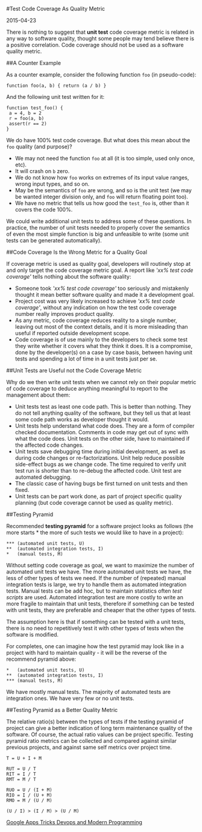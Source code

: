 #Test Code Coverage As Quality Metric

2015-04-23

<!--- tags: architecture deployment -->

There is nothing to suggest that **unit test** code coverage metric is related in any way to software quality, thought some people may tend believe there is a positive correlation. Code coverage should not be used as a software quality metric.

##A Counter Example

As a counter example, consider the following function `foo` (in pseudo-code):

```
function foo(a, b) { return (a / b) }
```

And the following unit test written for it:

```
function test_foo() { 
 a = 4, b = 2
 r = foo(a, b)
 assert(r == 2)
}
```

We do have 100% test code coverage. But what does this mean about the `foo` quality (and purpose)?

* We may not need the function `foo` at all (it is too simple, used only once, etc).
* It will crash on `b` zero.
* We do not know how `foo` works on extremes of its input value ranges, wrong input types, and so on.
* May be the semantics of `foo` are wrong, and so is the unit test (we may be wanted integer division only, and `foo` will return floating point too).
* We have no metric that tells us how good the `test_foo` is, other than it covers the code 100%.

We could write additional unit tests to address some of these questions. In practice, the number of unit tests needed to properly cover the semantics of even the most simple function is big and unfeasible to write (some unit tests can be generated automatically).

##Code Coverage Is the Wrong Metric for a Quality Goal

If coverage metric is used as quality goal, developers will routinely stop at and only target the code coverage metric goal. A report like *'xx% test code coverage'* tells nothing about the software quality:

* Someone took *'xx% test code coverage'* too seriously and mistakenly thought it mean better software quality and made it a development goal.
* Project cost was very likely increased to achieve *'xx% test code coverage'*, without any indication on how the test code coverage number really improves product quality.
* As any metric, code coverage reduces reality to a single number, leaving out most of the context details, and it is more misleading than useful if reported outside development scope.
* Code coverage is of use mainly to the developers to check some test they write whether it covers what they think it does. It is a compromise, done by the developer(s) on a case by case basis, between having unit tests and spending a lot of time in a unit tests just per se.

##Unit Tests are Useful not the Code Coverage Metric

Why do we then write unit tests when we cannot rely on their popular metric of code coverage to deduce anything meaningful to report to the management about them:

* Unit tests test as least one code path. This is better than nothing. They do not tell anything quality of the software, but they tell us that at least some code path works as developer thought it would.
* Unit tests help understand what code does. They are a form of compiler checked documentation. Comments in code may get out of sync with what the code does. Unit tests on the other side, have to maintained if the affected code changes.
* Unit tests save debugging time during initial development, as well as during code changes or re-factorizations. Unit help reduce possible side-effect bugs as we change code. The time required to verify unit test run is shorter than to re-debug  the affected code. Unit test are automated debugging.
* The classic case of having bugs be first turned on unit tests and then fixed.
* Unit tests can be part work done, as part of project specific quality planning (but code coverage cannot be used as quality metric).

##Testing Pyramid

Recommended **testing pyramid** for a software project looks as follows (the more starts \* the more of such tests we would like to have in a project):

```
*** (automated unit tests, U)
**  (automated integration tests, I)
*   (manual tests, M)
```

Without setting code coverage as goal, we want to maximize the number of automated unit tests we have. The more automated unit tests we have, the less of other types of tests we need. If the number of (repeated) manual integration tests is large, we try to handle them as automated integration tests. Manual tests can be add hoc, but to maintain statistics often *test scripts* are used. Automated integration test are more costly to write an more fragile to maintain that unit tests, therefore if something can be tested with unit tests, they are preferable and cheaper that the other types of tests.

The assumption here is that if something can be tested with a unit tests, there is no need to repetitively test it with other types of tests when the software is modified.

For completes, one can imagine how the test pyramid may look like in a project with hard to maintain quality - it will be the reverse of the recommend pyramid above:

```
*   (automated unit tests, U)
**  (automated integration tests, I)
*** (manual tests, M)
```

We have mostly manual tests. The majority of automated tests are integration ones. We have very few or no unit tests. 

##Testing Pyramid as a Better Quality Metric

The relative ratio(s) between the types of tests if the testing pyramid of project can give a better indication of long term maintenance quality of the software. Of course, the actual ratio values can be project specific. Testing pyramid ratio metrics can be collected and compared against similar previous projects, and against same self metrics over project time.

```
T = U + I + M

RUT = U / T
RIT = I / T
RMT = M / T

RUO = U / (I + M)
RIO = I / (U + M)
RMO = M / (U / M)

(U / I) > (I / M) > (U / M)
```


<ins class='nfooter'><a id='fprev' href='#blog/2015/2015-04-29-Google-Apps-Tricks.md'>Google Apps Tricks</a> <a id='fnext' href='#blog/2015/2015-04-21-Devops-and-Modern-Programming.md'>Devops and Modern Programming</a></ins>
